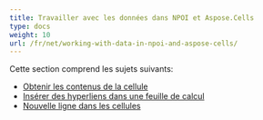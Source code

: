 ```yaml
---
title: Travailler avec les données dans NPOI et Aspose.Cells
type: docs
weight: 10
url: /fr/net/working-with-data-in-npoi-and-aspose-cells/
---
```


Cette section comprend les sujets suivants:

- [Obtenir les contenus de la cellule](/cells/fr/net/getting-cell-contents/)
- [Insérer des hyperliens dans une feuille de calcul](/cells/fr/net/insert-hyperlinks-in-worksheet/)
- [Nouvelle ligne dans les cellules](/cells/fr/net/new-line-in-cells/)
